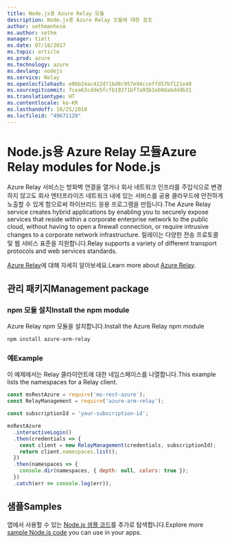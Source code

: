 ```yaml
---
title: Node.js용 Azure Relay 모듈
description: Node.js용 Azure Relay 모듈에 대한 참조
author: sethmanheim
ms.author: sethm
manager: timlt
ms.date: 07/18/2017
ms.topic: article
ms.prod: azure
ms.technology: azure
ms.devlang: nodejs
ms.service: Relay
ms.openlocfilehash: e0bb24ac422d71bd8c957e94cceffd57bf121e48
ms.sourcegitcommit: 7cea63cdde5fcfb19271bf7a93b1eb0dabdddb31
ms.translationtype: HT
ms.contentlocale: ko-KR
ms.lasthandoff: 10/25/2018
ms.locfileid: "49671128"
---
```

# <a name="azure-relay-modules-for-nodejs"></a><span data-ttu-id="6d0cd-103">Node.js용 Azure Relay 모듈</span><span class="sxs-lookup"><span data-stu-id="6d0cd-103">Azure Relay modules for Node.js</span></span>

<span data-ttu-id="6d0cd-104">Azure Relay 서비스는 방화벽 연결을 열거나 회사 네트워크 인프라를 주입식으로 변경하지 않고도 회사 엔터프라이즈 네트워크 내에 있는 서비스를 공용 클라우드에 안전하게 노출할 수 있게 함으로써 하이브리드 응용 프로그램을 만듭니다.</span><span class="sxs-lookup"><span data-stu-id="6d0cd-104">The Azure Relay service creates hybrid applications by enabling you to securely expose services that reside within a corporate enterprise network to the public cloud, without having to open a firewall connection, or require intrusive changes to a corporate network infrastructure.</span></span> <span data-ttu-id="6d0cd-105">릴레이는 다양한 전송 프로토콜 및 웹 서비스 표준을 지원합니다.</span><span class="sxs-lookup"><span data-stu-id="6d0cd-105">Relay supports a variety of different transport protocols and web services standards.</span></span>

<span data-ttu-id="6d0cd-106">[Azure Relay](https://docs.microsoft.com/azure/service-bus-relay/relay-what-is-it)에 대해 자세히 알아보세요.</span><span class="sxs-lookup"><span data-stu-id="6d0cd-106">Learn more about [Azure Relay](https://docs.microsoft.com/azure/service-bus-relay/relay-what-is-it).</span></span>

## <a name="management-package"></a><span data-ttu-id="6d0cd-107">관리 패키지</span><span class="sxs-lookup"><span data-stu-id="6d0cd-107">Management package</span></span>

### <a name="install-the-npm-module"></a><span data-ttu-id="6d0cd-108">npm 모듈 설치</span><span class="sxs-lookup"><span data-stu-id="6d0cd-108">Install the npm module</span></span>

<span data-ttu-id="6d0cd-109">Azure Relay npm 모듈을 설치합니다.</span><span class="sxs-lookup"><span data-stu-id="6d0cd-109">Install the Azure Relay npm module</span></span>

```bash
npm install azure-arm-relay
```

### <a name="example"></a><span data-ttu-id="6d0cd-110">예</span><span class="sxs-lookup"><span data-stu-id="6d0cd-110">Example</span></span>

<span data-ttu-id="6d0cd-111">이 예제에서는 Relay 클라이언트에 대한 네임스페이스를 나열합니다.</span><span class="sxs-lookup"><span data-stu-id="6d0cd-111">This example lists the namespaces for a Relay client.</span></span>

```javascript
const msRestAzure = require('ms-rest-azure');
const RelayManagement = require('azure-arm-relay');

const subscriptionId = 'your-subscription-id';

msRestAzure
  .interactiveLogin()
  .then(credentials => {
    const client = new RelayManagement(credentials, subscriptionId);
    return client.namespaces.list();
  })
  .then(namespaces => {
    console.dir(namespaces, { depth: null, colors: true });
  })
  .catch(err => console.log(err));
```

## <a name="samples"></a><span data-ttu-id="6d0cd-112">샘플</span><span class="sxs-lookup"><span data-stu-id="6d0cd-112">Samples</span></span>

<span data-ttu-id="6d0cd-113">앱에서 사용할 수 있는 [Node.js 샘플 코드](https://azure.microsoft.com/resources/samples/?platform=nodejs)를 추가로 탐색합니다.</span><span class="sxs-lookup"><span data-stu-id="6d0cd-113">Explore more [sample Node.js code](https://azure.microsoft.com/resources/samples/?platform=nodejs) you can use in your apps.</span></span>
